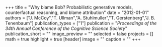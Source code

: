 +++
title = "Why blame Bob? Probabilistic generative models, counterfactual reasoning, and blame attribution"
date = "2012-01-01"
authors = ["J. McCoy","T. Ullman","A. Stuhlmuller","T. Gerstenberg","J. B. Tenenbaum"]
publication_types = ["1"]
publication = "_Proceedings of the 34th Annual Conference of the Cognitive Science Society_"
publication_short = ""
image_preview = ""
selected = false
projects = []
math = true
highlight = true
[header]
image = ""
caption = ""
+++

